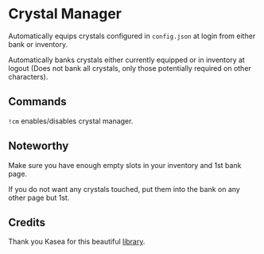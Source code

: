 # Crystal Manager

Automatically equips crystals configured in ```config.json``` at login from either bank or inventory.

Automatically banks crystals either currently equipped or in inventory at logout (Does not bank all crystals, only those potentially required on other characters).

## Commands
```!cm``` enables/disables crystal manager.

## Noteworthy

Make sure you have enough empty slots in your inventory and 1st bank page.

If you do not want any crystals touched, put them into the bank on any other page but 1st.

## Credits

Thank you Kasea for this beautiful [library](https://github.com/tera-toolbox-mods/library).